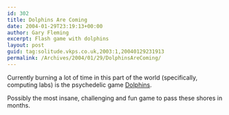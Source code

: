 ```yaml
---
id: 302
title: Dolphins Are Coming
date: 2004-01-29T23:19:13+00:00
author: Gary Fleming
excerpt: Flash game with dolphins
layout: post
guid: tag:solitude.vkps.co.uk,2003:1,20040129231913
permalink: /Archives/2004/01/29/DolphinsAreComing/
---
```

Currently burning a lot of time in this part of the world (specifically, computing labs) is the psychedelic game [Dolphins](http://www.mausland.de/dolphin.swf).

Possibly the most insane, challenging and fun game to pass these shores in months.